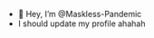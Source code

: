 - 👋 Hey, I’m @Maskless-Pandemic
- I should update my profile ahahah

<!---
Maskless-Pandemic/Maskless-Pandemic is a ✨ special ✨ repository because its `README.md` (this file) appears on your GitHub profile.
You can click the Preview link to take a look at your changes.
--->
